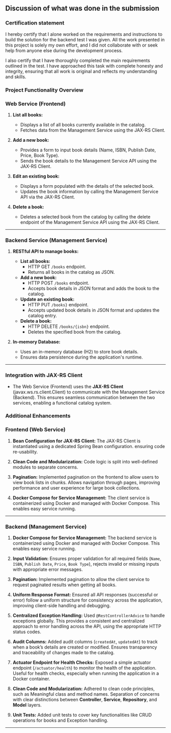 ## Discussion of what was done in the submission

### Certification statement
I hereby certify that I alone worked on the requirements and instructions to build the solution for the backend test I 
was given. All the work presented in this project is solely my own effort, and I did not collaborate with or seek help
from anyone else during the development process.

I also certify that I have thoroughly completed the main requirements outlined in the test. I have approached this task
with complete honesty and integrity, ensuring that all work is original and reflects my 
understanding and skills.

### Project Functionality Overview

### Web Service (Frontend)
1. **List all books:**
    - Displays a list of all books currently available in the catalog.
    - Fetches data from the Management Service using the JAX-RS Client.

2. **Add a new book:**
    - Provides a form to input book details (Name, ISBN, Publish Date, Price, Book Type).
    - Sends the book details to the Management Service API using the JAX-RS Client.

3. **Edit an existing book:**
    - Displays a form populated with the details of the selected book.
    - Updates the book information by calling the Management Service API via the JAX-RS Client.

4. **Delete a book:**
    - Deletes a selected book from the catalog by calling the delete endpoint of the Management Service API using the JAX-RS Client.

---

### Backend Service (Management Service)
1. **RESTful API to manage books:**
    - **List all books:**
        - HTTP GET `/books` endpoint.
        - Returns all books in the catalog as JSON.
    - **Add a new book:**
        - HTTP POST `/books` endpoint.
        - Accepts book details in JSON format and adds the book to the catalog.
    - **Update an existing book:**
        - HTTP PUT `/books}` endpoint.
        - Accepts updated book details in JSON format and updates the catalog entry.
    - **Delete a book:**
        - HTTP DELETE `/books/{isbn}` endpoint.
        - Deletes the specified book from the catalog.

2. **In-memory Database:**
    - Uses an in-memory database (H2) to store book details.
    - Ensures data persistence during the application's runtime.

---

### Integration with JAX-RS Client
- The Web Service (Frontend) uses the **JAX-RS Client** (javax.ws.rs.client.Client) to communicate with the Management Service (Backend).
This ensures seamless communication between the two services, enabling a functional catalog system.

### Additional Enhancements

### Frontend (Web Service)
1. **Bean Configuration for JAX-RS Client:** The JAX-RS Client is instantiated using a dedicated Spring Bean configuration.
ensuring code re-usability.
   


2. **Clean Code and Modularization:** Code logic is split into well-defined modules to separate concerns.


3. **Pagination:** Implemented pagination on the frontend to allow users to view book lists in chunks.
Allows navigation through pages, improving performance and user experience for large book collections.


4. **Docker Compose for Service Management:** The client service is containerized using Docker and managed with
   Docker Compose. This enables easy service running.

---

### Backend (Management Service)
1. **Docker Compose for Service Management:** The backend service is containerized using Docker and managed with 
Docker Compose. This enables easy service running.


2. **Input Validation:** Ensures proper validation for all required fields (`Name`, `ISBN`, `Publish Date`, `Price`, `Book Type`),
rejects invalid or missing inputs with appropriate error messages.


3. **Pagination:** Implemented pagination to allow the client service to request paginated results when getting all books.


4. **Uniform Response Format:** Ensured all API responses (successful or error) follow a uniform structure for consistency across the application,
improving client-side handling and debugging.


5. **Centralized Exception Handling:** Used `@RestControllerAdvice` to handle exceptions globally.
This provides a consistent and centralized approach to error handling across the API, using the appropriate HTTP
status codes.


6. **Audit Columns:** Added audit columns (`createdAt`, `updatedAt`) to track when a book’s details are created or modified.
Ensures transparency and traceability of changes made to the catalog.


7. **Actuator Endpoint for Health Checks:** Exposed a simple actuator endpoint (`/actuator/health`) to monitor the health of the application.
Useful for health checks, especially when running the application in a Docker container.


8. **Clean Code and Modularization:** Adhered to clean code principles, such as Meaningful class and method names. Separation of concerns with clear distinctions between **Controller**, **Service**, **Repository**, and **Model** layers.



9. **Unit Tests:** Added unit tests to cover key functionalities like CRUD operations for books and Exception handling.

---